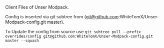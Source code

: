 ﻿Client Files of Unser Modpack.

Config is inserted via git subtree from (git@github.com:WhiteTomX/Unser-Modpack-config.git master).

To Update the config from source use `git subtree pull --prefix overrides/config git@github.com:WhiteTomX/Unser-Modpack-config.git master --squash`
